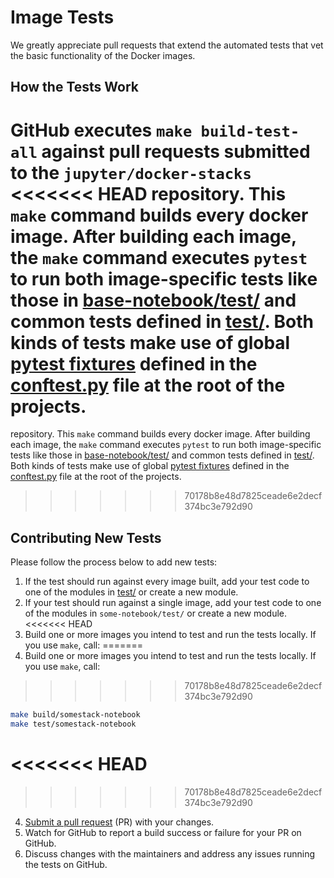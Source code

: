 # Image Tests

We greatly appreciate pull requests that extend the automated tests that vet the basic functionality
of the Docker images.

## How the Tests Work

GitHub executes `make build-test-all` against pull requests submitted to the `jupyter/docker-stacks`
<<<<<<< HEAD
repository. This `make` command builds every docker image. After building each image, the `make`
command executes `pytest` to run both image-specific tests like those in
[base-notebook/test/](https://github.com/jupyter/docker-stacks/tree/master/base-notebook/test) and
common tests defined in [test/](https://github.com/jupyter/docker-stacks/tree/master/test). Both
kinds of tests make use of global [pytest fixtures](https://docs.pytest.org/en/latest/fixture.html)
defined in the [conftest.py](https://github.com/jupyter/docker-stacks/blob/master/conftest.py) file
at the root of the projects.
=======
repository.
This `make` command builds every docker image.
After building each image, the `make` command executes `pytest` to run both image-specific tests like those in
[base-notebook/test/](https://github.com/jupyter/docker-stacks/tree/master/base-notebook/test) and
common tests defined in [test/](https://github.com/jupyter/docker-stacks/tree/master/test).
Both kinds of tests make use of global [pytest fixtures](https://docs.pytest.org/en/latest/reference/fixtures.html)
defined in the [conftest.py](https://github.com/jupyter/docker-stacks/blob/master/conftest.py) file at the root of the projects.
>>>>>>> 70178b8e48d7825ceade6e2decf374bc3e792d90

## Contributing New Tests

Please follow the process below to add new tests:

1. If the test should run against every image built, add your test code to one of the modules in
   [test/](https://github.com/jupyter/docker-stacks/tree/master/test) or create a new module.
2. If your test should run against a single image, add your test code to one of the modules in
   `some-notebook/test/` or create a new module.
<<<<<<< HEAD
3. Build one or more images you intend to test and run the tests locally. If you use `make`, call:
=======
3. Build one or more images you intend to test and run the tests locally.
   If you use `make`, call:

>>>>>>> 70178b8e48d7825ceade6e2decf374bc3e792d90
   ```bash
   make build/somestack-notebook
   make test/somestack-notebook
   ```
<<<<<<< HEAD
=======

>>>>>>> 70178b8e48d7825ceade6e2decf374bc3e792d90
4. [Submit a pull request](https://github.com/PointCloudLibrary/pcl/wiki/A-step-by-step-guide-on-preparing-and-submitting-a-pull-request)
   (PR) with your changes.
5. Watch for GitHub to report a build success or failure for your PR on GitHub.
6. Discuss changes with the maintainers and address any issues running the tests on GitHub.
